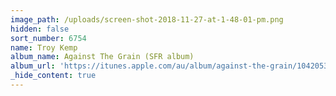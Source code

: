 ```yaml
---
image_path: /uploads/screen-shot-2018-11-27-at-1-48-01-pm.png
hidden: false
sort_number: 6754
name: Troy Kemp
album_name: Against The Grain (SFR album)
album_url: 'https://itunes.apple.com/au/album/against-the-grain/1042053083'
_hide_content: true
---
```

